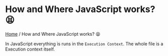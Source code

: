 # How and Where JavaScript works? 😫

[Home](../README.md) / How and Where JavaScript works? 😫

In JavaScript everything is runs in the `Execution Context`. The whole file is a Execution context itself.
